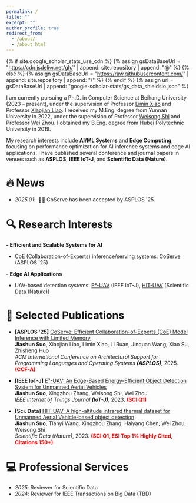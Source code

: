 ```yaml
---
permalink: /
title: ""
excerpt: ""
author_profile: true
redirect_from: 
  - /about/
  - /about.html
---
```


{% if site.google_scholar_stats_use_cdn %}
{% assign gsDataBaseUrl = "https://cdn.jsdelivr.net/gh/" | append: site.repository | append: "@" %}
{% else %}
{% assign gsDataBaseUrl = "https://raw.githubusercontent.com/" | append: site.repository | append: "/" %}
{% endif %}
{% assign url = gsDataBaseUrl | append: "google-scholar-stats/gs_data_shieldsio.json" %}

<span class='anchor' id='about-me'></span>

I am currently pursuing a Ph.D. in Computer Science at Beihang University (2023 – present), under the supervision of Professor [Limin Xiao](https://scse.buaa.edu.cn/info/1078/2653.htm) and Professor [Xiaojian Liao](https://liaoxiaojian.github.io/). 
I received my M.Eng. degree from Yunnan University in 2022, under the supervision of Professor [Weisong Shi](https://weisongshi.org/) and Professor [Wei Zhou](http://www.sei.ynu.edu.cn/info/1023/1106.htm). 
I obtained my B.Eng. degree from Hubei Polytechnic University in 2019.

My research interests include **AI/ML Systems** and **Edge Computing**, focusing on performance optimization for AI inference systems and edge AI applications. 
I have published several conference and journal papers in venues such as **ASPLOS**, **IEEE IoT-J**, and **Scientific Data (Nature)**.

<span class='anchor' id='news'></span>

# 🔥 News
- *2025.01*: &nbsp;🎉🎉 CoServe has been accepted by ASPLOS '25.

<span class='anchor' id='research-interests'></span>

# 🔍 Research Interests
**- Efficient and Scalable Systems for AI**  
- CoE (Collaboration-of-Experts) inference/serving systems: [CoServe](https://arxiv.org/pdf/2503.02354) (ASPLOS '25)

**- Edge AI Applications**  
- UAV-based detection systems: [E³-UAV](https://arxiv.org/pdf/2308.04774) (IEEE IoT-J), [HIT-UAV](https://doi.org/10.1038/s41597-023-02066-6) (Scientific Data (Nature))

<span class='anchor' id='selected-publications'></span>

# 📝 Selected Publications
- **[ASPLOS '25]** [CoServe: Efficient Collaboration-of-Experts (CoE) Model Inference with Limited Memory](https://arxiv.org/pdf/2503.02354)  
**Jiashun Suo**, Xiaojian Liao, Limin Xiao, Li Ruan, Jinquan Wang, Xiao Su, Zhisheng Huo  
*ACM International Conference on Architectural Support for Programming Languages and Operating Systems **(ASPLOS)***, 2025. <span style="color:red">**(CCF-A)**</span>

- **[IEEE IoT-J]** [E³-UAV: An Edge-Based Energy-Efficient Object Detection System for Unmanned Aerial Vehicles](https://arxiv.org/pdf/2308.04774)  
**Jiashun Suo**, Xingzhou Zhang, Weisong Shi, Wei Zhou  
*IEEE Internet of Things Journal **(IoT-J)***, 2023. <span style="color:red">**(SCI Q1)**</span>

- **[Sci. Data]** [HIT-UAV: A high-altitude infrared thermal dataset for Unmanned Aerial Vehicle-based object detection](https://doi.org/10.1038/s41597-023-02066-6)  
**Jiashun Suo**, Tianyi Wang, Xingzhou Zhang, Haiyang Chen, Wei Zhou, Weisong Shi  
*Scientific Data (Nature)*, 2023. <span style="color:red">**(SCI Q1, ESI Top 1% Highly Cited, Citations 150+)**</span>

<span class='anchor' id='professional-services'></span>

# 💻 Professional Services
- *2025*: Reviewer for Scientific Data
- *2024*: Reviewer for IEEE Transactions on Big Data (TBD)
